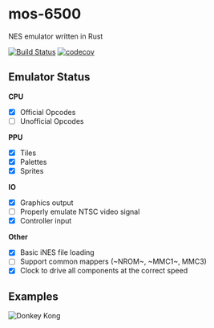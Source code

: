# mos-6500
NES emulator written in Rust

[![Build Status](https://travis-ci.org/DiscoViking/mos-6500.svg?branch=master)](https://travis-ci.org/DiscoViking/mos-6500) [![codecov](https://codecov.io/gh/DiscoViking/mos-6500/branch/master/graph/badge.svg)](https://codecov.io/gh/DiscoViking/mos-6500)

## Emulator Status

**CPU**
  - [x] Official Opcodes
  - [ ] Unofficial Opcodes

**PPU**
  - [x] Tiles
  - [x] Palettes
  - [X] Sprites
  
 **IO**
  - [x] Graphics output
  - [ ] Properly emulate NTSC video signal
  - [X] Controller input
  
 **Other**
  - [x] Basic iNES file loading
  - [ ] Support common mappers (~NROM~, ~MMC1~, MMC3)
  - [x] Clock to drive all components at the correct speed
  
  ## Examples
  
  ![Donkey Kong](https://user-images.githubusercontent.com/3620166/47778096-6b6d4e00-dd39-11e8-9dc1-2bd7946627ca.gif)
